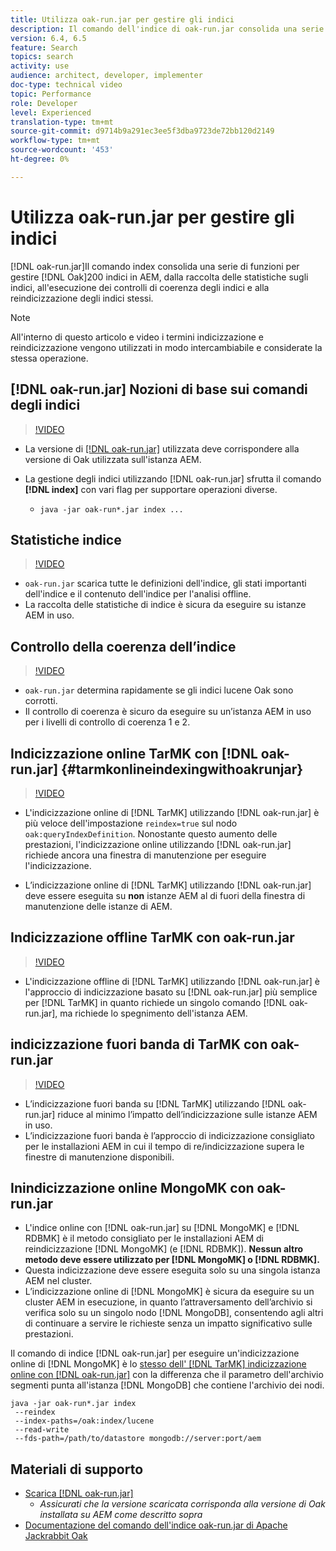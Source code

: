```yaml
---
title: Utilizza oak-run.jar per gestire gli indici
description: Il comando dell'indice di oak-run.jar consolida una serie di funzioni per gestire gli indici Oak in AEM, dalla raccolta delle statistiche sull'indice, all'esecuzione dei controlli di coerenza dell'indice e alla reindicizzazione degli indici stessi.
version: 6.4, 6.5
feature: Search
topics: search
activity: use
audience: architect, developer, implementer
doc-type: technical video
topic: Performance
role: Developer
level: Experienced
translation-type: tm+mt
source-git-commit: d9714b9a291ec3ee5f3dba9723de72bb120d2149
workflow-type: tm+mt
source-wordcount: '453'
ht-degree: 0%

---
```



# Utilizza oak-run.jar per gestire gli indici

[!DNL oak-run.jar]Il comando index consolida una serie di funzioni per gestire  [!DNL Oak]200 indici in AEM, dalla raccolta delle statistiche sugli indici, all&#39;esecuzione dei controlli di coerenza degli indici e alla reindicizzazione degli indici stessi.

>[!NOTE]
>
>All&#39;interno di questo articolo e video i termini indicizzazione e reindicizzazione vengono utilizzati in modo intercambiabile e considerate la stessa operazione.

## [!DNL oak-run.jar] Nozioni di base sui comandi degli indici

>[!VIDEO](https://video.tv.adobe.com/v/21475/?quality=9&learn=on)

* La versione di [[!DNL oak-run.jar]](https://repository.apache.org/service/local/artifact/maven/redirect?r=releases&amp;g=org.apache.jackrabbit&amp;a=oak-run&amp;v=1.8.0) utilizzata deve corrispondere alla versione di Oak utilizzata sull&#39;istanza AEM.
* La gestione degli indici utilizzando [!DNL oak-run.jar] sfrutta il comando **[!DNL index]** con vari flag per supportare operazioni diverse.

   * `java -jar oak-run*.jar index ...`

## Statistiche indice

>[!VIDEO](https://video.tv.adobe.com/v/21477/?quality=12&learn=on)

* `oak-run.jar` scarica tutte le definizioni dell&#39;indice, gli stati importanti dell&#39;indice e il contenuto dell&#39;indice per l&#39;analisi offline.
* La raccolta delle statistiche di indice è sicura da eseguire su istanze AEM in uso.

## Controllo della coerenza dell’indice

>[!VIDEO](https://video.tv.adobe.com/v/21476/?quality=12&learn=on)

* `oak-run.jar` determina rapidamente se gli indici lucene Oak sono corrotti.
* Il controllo di coerenza è sicuro da eseguire su un’istanza AEM in uso per i livelli di controllo di coerenza 1 e 2.

## Indicizzazione online TarMK con [!DNL oak-run.jar] {#tarmkonlineindexingwithoakrunjar}

>[!VIDEO](https://video.tv.adobe.com/v/21479/?quality=12&learn=on)

* L&#39;indicizzazione online di [!DNL TarMK] utilizzando [!DNL oak-run.jar] è più veloce dell&#39;impostazione `reindex=true` sul nodo `oak:queryIndexDefinition`. Nonostante questo aumento delle prestazioni, l&#39;indicizzazione online utilizzando [!DNL oak-run.jar] richiede ancora una finestra di manutenzione per eseguire l&#39;indicizzazione.

* L’indicizzazione online di [!DNL TarMK] utilizzando [!DNL oak-run.jar] deve essere eseguita su **non** istanze AEM al di fuori della finestra di manutenzione delle istanze di AEM.

## Indicizzazione offline TarMK con oak-run.jar

>[!VIDEO](https://video.tv.adobe.com/v/21478/?quality=12&learn=on)

* L&#39;indicizzazione offline di [!DNL TarMK] utilizzando [!DNL oak-run.jar] è l&#39;approccio di indicizzazione basato su [!DNL oak-run.jar] più semplice per [!DNL TarMK] in quanto richiede un singolo comando [!DNL oak-run.jar], ma richiede lo spegnimento dell&#39;istanza AEM.

## indicizzazione fuori banda di TarMK con oak-run.jar

>[!VIDEO](https://video.tv.adobe.com/v/21480/?quality=12&learn=on)

* L’indicizzazione fuori banda su [!DNL TarMK] utilizzando [!DNL oak-run.jar] riduce al minimo l’impatto dell’indicizzazione sulle istanze AEM in uso.
* L’indicizzazione fuori banda è l’approccio di indicizzazione consigliato per le installazioni AEM in cui il tempo di re/indicizzazione supera le finestre di manutenzione disponibili.

## Inindicizzazione online MongoMK con oak-run.jar

* L&#39;indice online con [!DNL oak-run.jar] su [!DNL MongoMK] e [!DNL RDBMK] è il metodo consigliato per le installazioni AEM di reindicizzazione [!DNL MongoMK] (e [!DNL RDBMK]). **Nessun altro metodo deve essere utilizzato per  [!DNL MongoMK] o  [!DNL RDBMK].**
* Questa indicizzazione deve essere eseguita solo su una singola istanza AEM nel cluster.
* L’indicizzazione online di [!DNL MongoMK] è sicura da eseguire su un cluster AEM in esecuzione, in quanto l’attraversamento dell’archivio si verifica solo su un singolo nodo [!DNL MongoDB], consentendo agli altri di continuare a servire le richieste senza un impatto significativo sulle prestazioni.

Il comando di indice [!DNL oak-run.jar] per eseguire un&#39;indicizzazione online di [!DNL MongoMK] è lo [stesso dell&#39; [!DNL TarMK] indicizzazione online con [!DNL oak-run.jar]](#tarmkonlineindexingwithoakrunjar) con la differenza che il parametro dell&#39;archivio segmenti punta all&#39;istanza [!DNL MongoDB] che contiene l&#39;archivio dei nodi.

```
java -jar oak-run*.jar index
 --reindex
 --index-paths=/oak:index/lucene
 --read-write
 --fds-path=/path/to/datastore mongodb://server:port/aem
```

## Materiali di supporto

* [Scarica [!DNL oak-run.jar]](https://repository.apache.org/#nexus-search;gav~org.apache.jackrabbit~oak-run~~~~kw,versionexpand)
   * *Assicurati che la versione scaricata corrisponda alla versione di Oak installata su AEM come descritto sopra*
* [Documentazione del comando dell&#39;indice oak-run.jar di Apache Jackrabbit Oak](https://jackrabbit.apache.org/oak/docs/query/oak-run-indexing.html)
